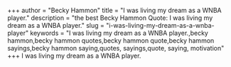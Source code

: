 +++
author = "Becky Hammon"
title = "I was living my dream as a WNBA player."
description = "the best Becky Hammon Quote: I was living my dream as a WNBA player."
slug = "i-was-living-my-dream-as-a-wnba-player"
keywords = "I was living my dream as a WNBA player.,becky hammon,becky hammon quotes,becky hammon quote,becky hammon sayings,becky hammon saying,quotes, sayings,quote, saying, motivation"
+++
I was living my dream as a WNBA player.
